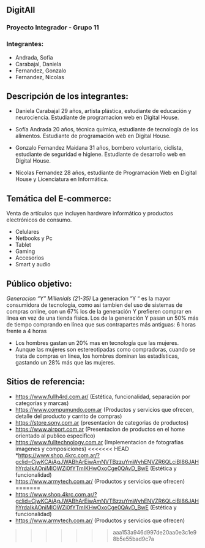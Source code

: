 ## DigitAll
### Proyecto Integrador - Grupo 11
### Integrantes:

* Andrada, Sofía
* Carabajal, Daniela
* Fernandez, Gonzalo
* Fernandez, Nicolas

## Descripción de los integrantes:
* Daniela Carabajal
29 años, artista plástica, estudiante de educación y neurociencia. Estudiante de programacion web en Digital House.

* Sofía Andrada
20 años, técnica química, estudiante de tecnología de los alimentos. Estudiante de programación web en Digital House.

* Gonzalo Fernandez Maidana
31 años, bombero voluntario, ciclista, estudiante de seguridad e higiene. Estudiante de desarrollo web en Digital House.

* Nicolas Fernandez
28 años, estudiante de Programación Web en Digital House y Licenciatura en Informática.

## Temática del E-commerce:

Venta de artículos que incluyen hardware informático y productos electrónicos de consumo.

* Celulares
* Netbooks y Pc
* Tablet
* Gaming
* Accesorios
* Smart y audio

## Público objetivo:

*Generacion “Y” Millenials (21-35)*
La generacion “Y “ es la mayor consumidora de tecnología, como asi tambien del uso de
sistemas de compras online, con un 67% los de la generación Y prefieren comprar en
línea en vez de una tienda física. 
Los de la generación Y pasan un 50% más de tiempo comprando en línea que sus contrapartes más antiguas:
6 horas frente a 4 horas
* Los hombres gastan un 20% mas en tecnología que las mujeres.
* Aunque las mujeres son estereotipadas como compradoras, cuando se trata de compras en
línea, los hombres dominan las estadísticas, gastando un 28% más que las mujeres.

## Sitios de referencia:

* https://www.fullh4rd.com.ar/ (Estética, funcionalidad, separación por categorías y marcas)
* https://www.compumundo.com.ar  (Productos y servicios que ofrecen, detalle del producto y carrito de compras)
* https://store.sony.com.ar (presentacion de categorias de productos)
* https://www.airport.com.ar (Presentacion de productos en el home orientado al publico especifico)
* https://www.fulltechnology.com.ar (Implementacion de fotografias imagenes y composiciones)
<<<<<<< HEAD
*https://www.shop.4krc.com.ar/?gclid=CjwKCAiAgJWABhArEiwAmNVTBzzuYmWvhENVZR6QLciBI86JAHhYrdaIkAOniMIOWZi0fYTmIKHwOxoCge0QAvD_BwE (Estética y funcionalidad)
* https://www.armytech.com.ar/ (Productos y servicios que ofrecen)
=======
* https://www.shop.4krc.com.ar/?gclid=CjwKCAiAgJWABhArEiwAmNVTBzzuYmWvhENVZR6QLciBI86JAHhYrdaIkAOniMIOWZi0fYTmIKHwOxoCge0QAvD_BwE (Estética y funcionalidad)
* https://www.armytech.com.ar/ (Productos y servicios que ofrecen)
>>>>>>> aaa153a946d997de20aa0e3c1e98b5e55bad9c7a
